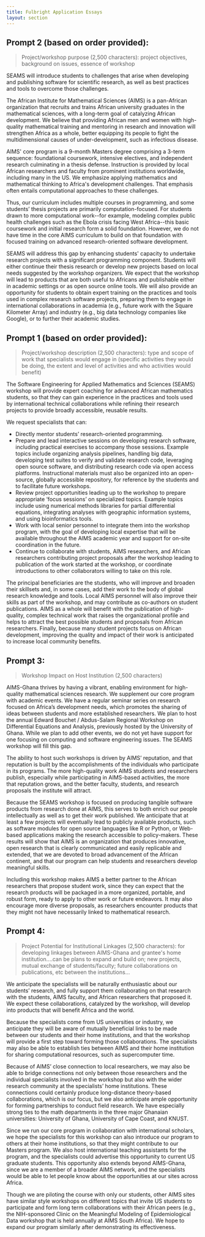 ```yaml
---
title: Fulbright Application Essays
layout: section
---
```


## Prompt 2 (based on order provided):

> Project/workshop purpose (2,500 characters): project objectives, background on issues, essence of workshop

SEAMS will introduce students to challenges that arise when developing and publishing software for scientific research, as well as best practices and tools to overcome those challenges.

The African Institute for Mathematical Sciences (AIMS) is a pan-African organization that recruits and trains African university graduates in the mathematical sciences, with a long-term goal of catalyzing African development. We believe that providing African men and women with high-quality mathematical training and mentoring in research and innovation will strengthen Africa as a whole, better equipping its people to fight the multidimensional causes of under-development, such as infectious disease.

AIMS' core program is a 9-month Masters degree comprising a 3-term sequence: foundational coursework, intensive electives, and independent research culminating in a thesis defense. Instruction is provided by local African researchers and faculty from prominent institutions worldwide, including many in the US.  We emphasize applying mathematics and mathematical thinking to Africa's development challenges. That emphasis often entails computational approaches to these challenges.

Thus, our curriculum includes multiple courses in programming, and some students’ thesis projects are primarily computation-focused.  For students drawn to more computational work--for example, modeling complex public health challenges such as the Ebola crisis facing West Africa--this basic coursework and initial research form a solid foundation. However, we do not have time in the core AIMS curriculum to build on that foundation with focused training on advanced research-oriented software development.

SEAMS will address this gap by enhancing students' capacity to undertake research projects with a significant programming component.  Students will either continue their thesis research or develop new projects based on local needs suggested by the workshop organizers.  We expect that the workshop will lead to products that are both useful to Africans and publishable either in academic settings or as open source online tools.  We will also provide an opportunity for students to obtain expert training on the practices and tools used in complex research software projects, preparing them to engage in international collaborations in academia (e.g., future work with the Square Kilometer Array) and industry (e.g., big data technology companies like Google), or to further their academic studies.

## Prompt 1 (based on order provided):

> Project/workshop description (2,500 characters): type and scope of work that specialists would engage in (specific activities they would be doing, the extent and level of activities and who activities would benefit)

The Software Engineering for Applied Mathematics and Sciences (SEAMS) workshop
will provide expert coaching for advanced African mathematics students, so that they can gain experience in the practices and tools used by international technical collaborations while refining their research projects to provide broadly accessible, reusable results.

We request specialists that can:

 - Directly mentor students’ research-oriented programming.
 - Prepare and lead interactive sessions on developing research software, including practical exercises to accompany those sessions.  Example topics include organizing analysis pipelines, handling big data, developing test suites to verify and validate research code, leveraging open source software, and distributing research code via open access platforms.  Instructional materials must also be organized into an open-source, globally accessible repository, for reference by the students and to facilitate future workshops.
 - Review project opportunities leading up to the workshop to prepare appropriate ‘focus sessions’ on specialized topics.  Example topics include using numerical methods libraries for partial differential equations, integrating analyses with geographic information systems, and using bioinformatics tools.
 - Work with local senior personnel to integrate them into the workshop program, with the goal of developing local expertise that will be available throughout the AIMS academic year and support for on-site coordination in the future.
 - Continue to collaborate with students, AIMS researchers, and African researchers contributing project proposals after the workshop leading to publication of the work started at the workshop, or coordinate introductions to other collaborators willing to take on this role.

The principal beneficiaries are the students, who will improve and broaden their skillsets and, in some cases, add their work to the body of global research knowledge and tools.  Local AIMS personnel will also improve their skills as part of the workshop, and may contribute as co-authors on student publications. AIMS as a whole will benefit with the publication of high-quality, complex technical work that raises the organizational profile and helps to attract the best possible students and proposals from African researchers. Finally, because many student projects focus on African development, improving the quality and impact of their work is anticipated to increase local community benefits.

## Prompt 3:

> Workshop Impact on Host Institution (2,500 characters)

AIMS-Ghana thrives by having a vibrant, enabling environment for high-quality mathematical sciences research.  We supplement our core program with academic events.  We have a regular seminar series on research focused on Africa’s development needs, which promotes the sharing of ideas between students and more established researchers. We plan to host the annual Edward Bouchet / Abdus-Salam Regional Workshop on Differential Equations and Analysis, previously hosted by the University of Ghana.  While we plan to add other events, we do not yet have support for one focusing on computing and software engineering issues. The SEAMS workshop will fill this gap.

The ability to host such workshops is driven by AIMS’ reputation, and that reputation is built by the accomplishments of the individuals who participate in its programs.  The more high-quality work AIMS students and researchers publish, especially while participating in AIMS-based activities, the more that reputation grows, and the better faculty, students, and research proposals the institute will attract.

Because the SEAMS workshop is focused on producing tangible software products from research done at AIMS, this serves to both enrich our people intellectually as well as to get their work published.  We anticipate that at least a few projects will eventually lead to publicly available products, such as software modules for open source languages like R or Python, or Web-based applications making the research accessible to policy-makers.  These results will show that AIMS is an organization that produces innovative, open research that is clearly communicated and easily replicable and extended, that we are devoted to broad advancement of the African continent, and that our program can help students and researchers develop meaningful skills.

Including this workshop makes AIMS a better partner to the African researchers that propose student work, since they can expect that the research products will be packaged in a more organized, portable, and robust form, ready to apply to other work or future endeavors.  It may also encourage more diverse proposals, as researchers encounter products that they might not have necessarily linked to mathematical research.

## Prompt 4:

> Project Potential for Institutional Linkages (2,500 characters): for developing linkages between AIMS-Ghana and grantee's home institution....can be plans to expand and build on; new projects, mutual exchange of students/faculty; future collaborations on publications, etc between the institutions...

We anticipate the specialists will be naturally enthusiastic about our students’ research, and fully support them collaborating on that research with the students, AIMS faculty, and African researchers that proposed it.  We expect these collaborations, catalyzed by the workshop, will develop into products that will benefit Africa and the world.

Because the specialists come from US universities or industry, we anticipate they will be aware of mutually beneficial links to be made between our students and their home institutions, and that the workshop will provide a first step toward forming those collaborations.  The specialists may also be able to establish ties between AIMS and their home institution for sharing computational resources, such as supercomputer time.

Because of AIMS’ close connection to local researchers, we may also be able to bridge connections not only between those researchers and the individual specialists involved in the workshop but also with the wider research community at the specialists’ home institutions.  These connections could certainly produce long-distance theory-based collaborations, which is our focus, but we also anticipate ample opportunity for forming partnerships to conduct field research.  We have especially strong ties to the math departments in the three major Ghanaian universities: University of Ghana, University of Cape Coast, and KNUST.

Since we run our core program in collaboration with international scholars, we hope the specialists for this workshop can also introduce our program to others at their home institutions, so that they might contribute to our Masters program.  We also host international teaching assistants for the program, and the specialists could advertise this opportunity to current US graduate students.  This opportunity also extends beyond AIMS-Ghana, since we are a member of a broader AIMS network, and the specialists would be able to let people know about the opportunities at our sites across Africa.

Though we are piloting the course with only our students, other AIMS sites have similar style workshops on different topics that invite US students to participate and form long term collaborations with their African peers (e.g., the NIH-sponsored Clinic on the Meaningful Modeling of Epidemiological Data workshop that is held annually at AIMS South Africa).  We hope to expand our program similarly after demonstrating its effectiveness.
